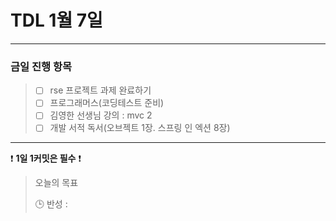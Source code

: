 # TDL 1월 7일

---

### 금일 진행 항목
> - [ ]  rse 프로젝트 과제 완료하기
> - [ ] 프로그래머스(코딩테스트 준비)
> - [ ] 김영한 선생님 강의 : mvc 2
> - [ ] 개발 서적 독서(오브젝트 1장. 스프링 인 엑션 8장)
---

❗ **1일 1커밋은 필수** ❗

> 오늘의 목표
>
> 🕒 반성 :
> 